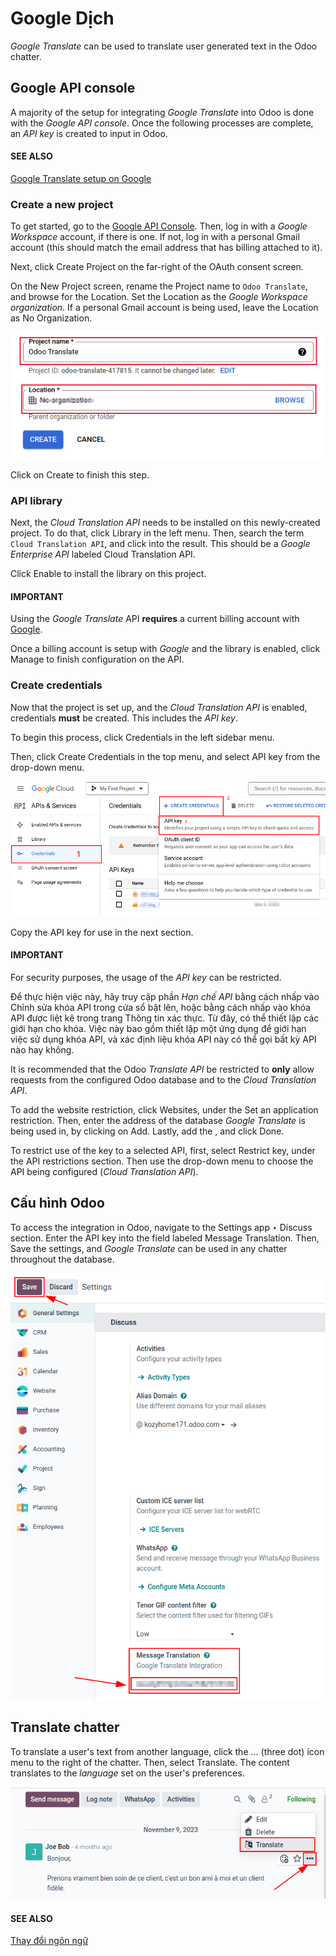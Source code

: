 # Google Dịch

*Google Translate* can be used to translate user generated text in the Odoo chatter.

## Google API console

A majority of the setup for integrating *Google Translate* into Odoo is done with the *Google API
console*. Once the following processes are complete, an *API key* is created to input in Odoo.

#### SEE ALSO
[Google Translate setup on Google](https://cloud.google.com/translate/docs/setup)

### Create a new project

To get started, go to the [Google API Console](https://console.developers.google.com). Then, log
in with a *Google Workspace* account, if there is one. If not, log in with a personal Gmail account
(this should match the email address that has billing attached to it).

Next, click Create Project on the far-right of the OAuth consent screen.

On the New Project screen, rename the Project name to `Odoo Translate`, and
browse for the Location. Set the Location as the *Google Workspace
organization*. If a personal Gmail account is being used, leave the Location as
No Organization.

![Project Name and Location for Google OAuth.](google_translate/new-project.png)

Click on Create to finish this step.

### API library

Next, the *Cloud Translation API* needs to be installed on this newly-created project. To do that,
click Library in the left menu. Then, search the term `Cloud Translation API`, and
click into the result. This should be a *Google Enterprise API* labeled Cloud Translation
API.

Click Enable to install the library on this project.

#### IMPORTANT
Using the *Google Translate* API **requires** a current billing account with [Google](https://myaccount.google.com/).

Once a billing account is setup with *Google* and the library is enabled, click Manage
to finish configuration on the API.

### Create credentials

Now that the project is set up, and the *Cloud Translation API* is enabled, credentials **must** be
created. This includes the *API key*.

To begin this process, click Credentials in the left sidebar menu.

Then, click Create Credentials in the top menu, and select API key from the
drop-down menu.

![Create an API key in the Google API console.](google_translate/api-key.png)

Copy the API key for use in the next section.

#### IMPORTANT
For security purposes, the usage of the *API key* can be restricted.

Để thực hiện việc này, hãy truy cập phần *Hạn chế API* bằng cách nhấp vào Chỉnh sửa khóa API trong cửa sổ bật lên, hoặc bằng cách nhấp vào khóa API được liệt kê trong trang Thông tin xác thực. Từ đây, có thể thiết lập các giới hạn cho khóa. Việc này bao gồm thiết lập một ứng dụng để giới hạn việc sử dụng khóa API, và xác định liệu khóa API này có thể gọi bất kỳ API nào hay không.

It is recommended that the Odoo *Translate API* be restricted to **only** allow requests from the
configured Odoo database and to the *Cloud Translation API*.

To add the website restriction, click Websites, under the Set an
application restriction. Then, enter the address of the database *Google Translate* is being
used in, by clicking on Add. Lastly, add the ,
and click Done.

To restrict use of the key to a selected API, first, select Restrict key, under the
API restrictions section. Then use the drop-down menu to choose the API being
configured (*Cloud Translation API*).

## Cấu hình Odoo

To access the integration in Odoo, navigate to the Settings app ‣ Discuss
section. Enter the API key into the field labeled Message Translation. Then,
Save the settings, and *Google Translate* can be used in any chatter throughout the
database.

![Odoo configuration of the API key from the *Google API Console*.](google_translate/odoo-config.png)

## Translate chatter

To translate a user's text from another language, click the ... (three dot) icon menu to
the right of the chatter. Then, select Translate. The content translates to the
*language* set on the user's preferences.

![Google Translate present in an Odoo database's chatter.](google_translate/google-translate.png)

#### SEE ALSO
[Thay đổi ngôn ngữ](../users/language.md#language-install)
